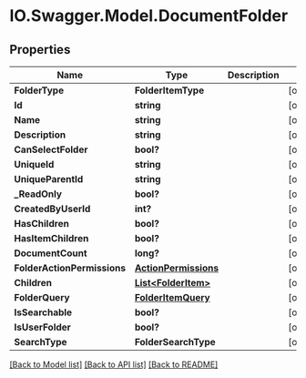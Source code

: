 # IO.Swagger.Model.DocumentFolder
## Properties

Name | Type | Description | Notes
------------ | ------------- | ------------- | -------------
**FolderType** | **FolderItemType** |  | [optional] 
**Id** | **string** |  | [optional] 
**Name** | **string** |  | [optional] 
**Description** | **string** |  | [optional] 
**CanSelectFolder** | **bool?** |  | [optional] 
**UniqueId** | **string** |  | [optional] 
**UniqueParentId** | **string** |  | [optional] 
**_ReadOnly** | **bool?** |  | [optional] 
**CreatedByUserId** | **int?** |  | [optional] 
**HasChildren** | **bool?** |  | [optional] 
**HasItemChildren** | **bool?** |  | [optional] 
**DocumentCount** | **long?** |  | [optional] 
**FolderActionPermissions** | [**ActionPermissions**](ActionPermissions.md) |  | [optional] 
**Children** | [**List&lt;FolderItem&gt;**](FolderItem.md) |  | [optional] 
**FolderQuery** | [**FolderItemQuery**](FolderItemQuery.md) |  | [optional] 
**IsSearchable** | **bool?** |  | [optional] 
**IsUserFolder** | **bool?** |  | [optional] 
**SearchType** | **FolderSearchType** |  | [optional] 

[[Back to Model list]](../README.md#documentation-for-models) [[Back to API list]](../README.md#documentation-for-api-endpoints) [[Back to README]](../README.md)

